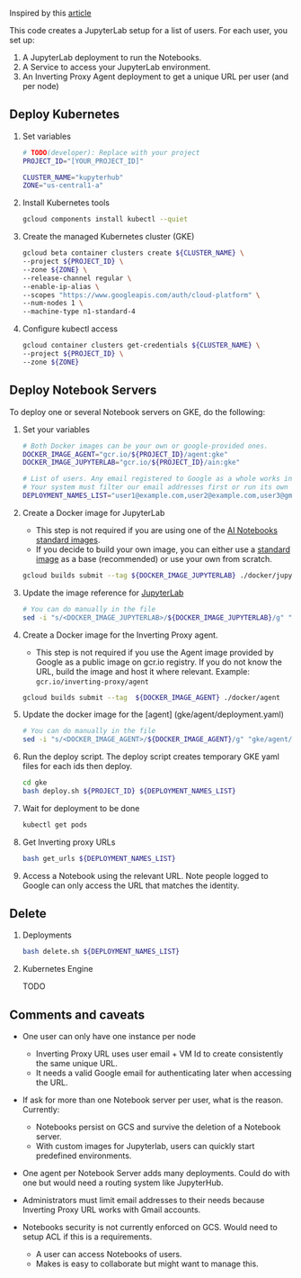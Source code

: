 Inspired by this [article](https://blog.kovalevskyi.com/running-cloud-ai-platform-notebook-on-google-kubernetes-engine-8e161f1b1dc0)

This code creates a JupyterLab setup for a list of users. For each user, you set up:
 1. A JupyterLab deployment to run the Notebooks.
 2. A Service to access your JupyterLab environment.
 3. An Inverting Proxy Agent deployment to get a unique URL per user (and per node)

## Deploy Kubernetes

1. Set variables

    ```sh
    # TODO(developer): Replace with your project
    PROJECT_ID="[YOUR_PROJECT_ID]"
    
    CLUSTER_NAME="kupyterhub"
    ZONE="us-central1-a"
    ```

1. Install Kubernetes tools

    ```sh
    gcloud components install kubectl --quiet
    ```

1. Create the managed Kubernetes cluster (GKE)

    ```sh
    gcloud beta container clusters create ${CLUSTER_NAME} \
    --project ${PROJECT_ID} \
    --zone ${ZONE} \
    --release-channel regular \
    --enable-ip-alias \
    --scopes "https://www.googleapis.com/auth/cloud-platform" \
    --num-nodes 1 \
    --machine-type n1-standard-4
    ```

1. Configure kubectl access 

    ```sh
    gcloud container clusters get-credentials ${CLUSTER_NAME} \
    --project ${PROJECT_ID} \
    --zone ${ZONE}
    ```

## Deploy Notebook Servers

To deploy one or several Notebook servers on GKE, do the following:

1. Set your variables

    ```sh   
    # Both Docker images can be your own or google-provided ones.
    DOCKER_IMAGE_AGENT="gcr.io/${PROJECT_ID}/agent:gke"
    DOCKER_IMAGE_JUPYTERLAB="gcr.io/${PROJECT_ID}/ain:gke"

    # List of users. Any email registered to Google as a whole works including Gmail.
    # Your system must filter our email addresses first or run its own Inverting Proxy server. 
    DEPLOYMENT_NAMES_LIST="user1@example.com,user2@example.com,user3@gmail.com"
    ```

1. Create a Docker image for JupyterLab

    - This step is not required if you are using one of the [AI Notebooks standard images](https://cloud.google.com/ai-platform/deep-learning-containers/docs/choosing-container#choose_a_container_image_type).
    - If you decide to build your own image, you can either use a [standard image](https://cloud.google.com/ai-platform/deep-learning-containers/docs/choosing-container#choose_a_container_image_type) as a base (recommended) or use your own from scratch.

    ```sh
    gcloud builds submit --tag ${DOCKER_IMAGE_JUPYTERLAB} ./docker/jupyterlab
    ```

1. Update the image reference for [JupyterLab](gke/jupyterlab/deployment.yaml)

    ```sh
    # You can do manually in the file
    sed -i "s/<DOCKER_IMAGE_JUPYTERLAB>/${DOCKER_IMAGE_JUPYTERLAB}/g" "gke/jupyterlab/deployment.yaml"
    ```

1. Create a Docker image for the Inverting Proxy agent.

    - This step is not required if you use the Agent image provided by Google as a public image on gcr.io registry. If you do not know the URL, build the image and host it where relevant. Example: `gcr.io/inverting-proxy/agent`

    ```sh
    gcloud builds submit --tag  ${DOCKER_IMAGE_AGENT} ./docker/agent
    ```

1. Update the docker image for the [agent] (gke/agent/deployment.yaml)

    ```sh
    # You can do manually in the file
    sed -i "s/<DOCKER_IMAGE_AGENT>/${DOCKER_IMAGE_AGENT}/g" "gke/agent/deployment.yaml"
    ```

1. Run the deploy script. The deploy script creates temporary GKE yaml files for each ids then deploy.

    ```sh
    cd gke
    bash deploy.sh ${PROJECT_ID} ${DEPLOYMENT_NAMES_LIST}
    ```

1. Wait for deployment to be done

    ```sh
    kubectl get pods
    ```

1. Get Inverting proxy URLs

    ```sh
    bash get_urls ${DEPLOYMENT_NAMES_LIST}
    ```

1. Access a Notebook using the relevant URL. Note people logged to Google can only access the URL that matches the identity.


## Delete

1. Deployments

    ```sh
    bash delete.sh ${DEPLOYMENT_NAMES_LIST}
    ```

1. Kubernetes Engine

    TODO

## Comments and caveats
- One user can only have one instance per node
    - Inverting Proxy URL uses user email + VM Id to create consistently the same unique URL.
    - It needs a valid Google email for authenticating later when accessing the URL.

- If ask for more than one Notebook server per user, what is the reason. Currently:
    - Notebooks persist on GCS and survive the deletion of a Notebook server.
    - With custom images for Jupyterlab, users can quickly start predefined environments.

- One agent per Notebook Server adds many deployments. Could do with one but would need a routing system like JupyterHub.

- Administrators must limit email addresses to their needs because Inverting Proxy URL works with Gmail accounts.

- Notebooks security is not currently enforced on GCS. Would need to setup ACL if this is a requirements. 
    - A user can access Notebooks of users. 
    - Makes is easy to collaborate but might want to manage this.
